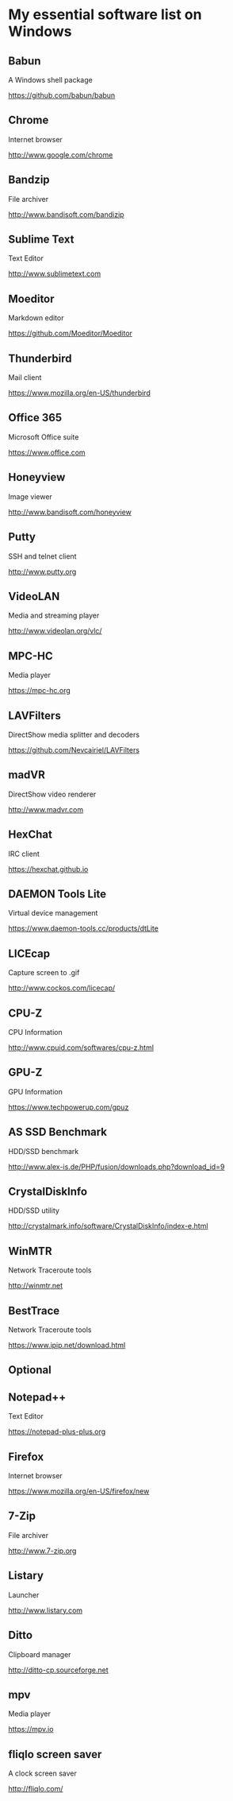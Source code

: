 # My essential software list on Windows

## Babun

A Windows shell package

https://github.com/babun/babun

## Chrome

Internet browser

http://www.google.com/chrome

## Bandzip

File archiver

http://www.bandisoft.com/bandizip

## Sublime Text

Text Editor

http://www.sublimetext.com

## Moeditor

Markdown editor

https://github.com/Moeditor/Moeditor

## Thunderbird

Mail client

https://www.mozilla.org/en-US/thunderbird

## Office 365

Microsoft Office suite

https://www.office.com

## Honeyview

Image viewer

http://www.bandisoft.com/honeyview

## Putty

SSH and telnet client

http://www.putty.org

## VideoLAN

Media and streaming player

http://www.videolan.org/vlc/

## MPC-HC

Media player

https://mpc-hc.org

## LAVFilters

DirectShow media splitter and decoders

https://github.com/Nevcairiel/LAVFilters

## madVR

DirectShow video renderer

http://www.madvr.com

## HexChat

IRC client

https://hexchat.github.io

## DAEMON Tools Lite

Virtual device management

https://www.daemon-tools.cc/products/dtLite

## LICEcap

Capture screen to .gif

http://www.cockos.com/licecap/

## CPU-Z

CPU Information

http://www.cpuid.com/softwares/cpu-z.html

## GPU-Z

GPU Information

https://www.techpowerup.com/gpuz

## AS SSD Benchmark

HDD/SSD benchmark

http://www.alex-is.de/PHP/fusion/downloads.php?download_id=9

## CrystalDiskInfo

HDD/SSD utility

http://crystalmark.info/software/CrystalDiskInfo/index-e.html

## WinMTR

Network Traceroute tools

http://winmtr.net

## BestTrace

Network Traceroute tools

https://www.ipip.net/download.html


## Optional

## Notepad++

Text Editor

https://notepad-plus-plus.org

## Firefox

Internet browser

https://www.mozilla.org/en-US/firefox/new

## 7-Zip

File archiver

http://www.7-zip.org

## Listary

Launcher

http://www.listary.com

## Ditto

Clipboard manager

http://ditto-cp.sourceforge.net

## mpv

Media player

https://mpv.io

## fliqlo screen saver

A clock screen saver

http://fliqlo.com/
